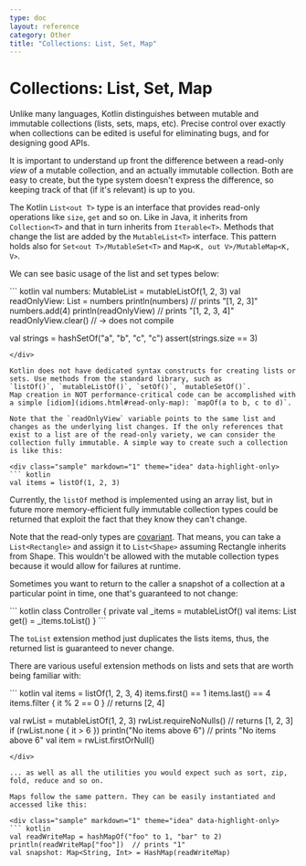 ```yaml
---
type: doc
layout: reference
category: Other
title: "Collections: List, Set, Map"
---
```


# Collections: List, Set, Map

Unlike many languages, Kotlin distinguishes between mutable and immutable collections (lists, sets, maps, etc). Precise control over exactly when collections can be edited is useful for eliminating bugs, and for designing good APIs.

It is important to understand up front the difference between a read-only _view_ of a mutable collection, and an actually immutable collection. Both are easy to create, but the type system doesn't express the difference, so keeping track of that (if it's relevant) is up to you.

The Kotlin `List<out T>` type is an interface that provides read-only operations like `size`, `get` and so on. Like in Java, it inherits from `Collection<T>` and that in turn inherits from `Iterable<T>`. Methods that change the list are added by the `MutableList<T>` interface. This pattern holds also for `Set<out T>/MutableSet<T>` and `Map<K, out V>/MutableMap<K, V>`.

We can see basic usage of the list and set types below:

<div class="sample" markdown="1" theme="idea" data-highlight-only>
``` kotlin
val numbers: MutableList<Int> = mutableListOf(1, 2, 3)
val readOnlyView: List<Int> = numbers
println(numbers)        // prints "[1, 2, 3]"
numbers.add(4)
println(readOnlyView)   // prints "[1, 2, 3, 4]"
readOnlyView.clear()    // -> does not compile

val strings = hashSetOf("a", "b", "c", "c")
assert(strings.size == 3)
```
</div>

Kotlin does not have dedicated syntax constructs for creating lists or sets. Use methods from the standard library, such as
`listOf()`, `mutableListOf()`, `setOf()`, `mutableSetOf()`.
Map creation in NOT performance-critical code can be accomplished with a simple [idiom](idioms.html#read-only-map): `mapOf(a to b, c to d)`.

Note that the `readOnlyView` variable points to the same list and changes as the underlying list changes. If the only references that exist to a list are of the read-only variety, we can consider the collection fully immutable. A simple way to create such a collection is like this:

<div class="sample" markdown="1" theme="idea" data-highlight-only>
``` kotlin
val items = listOf(1, 2, 3)
```
</div>

Currently, the `listOf` method is implemented using an array list, but in future more memory-efficient fully immutable collection types could be returned that exploit the fact that they know they can't change.

Note that the read-only types are [covariant](generics.html#variance). That means, you can take a `List<Rectangle>` and assign it to `List<Shape>` assuming Rectangle inherits from Shape. This wouldn't be allowed with the mutable collection types because it would allow for failures at runtime.

Sometimes you want to return to the caller a snapshot of a collection at a particular point in time, one that's guaranteed to not change:

<div class="sample" markdown="1" theme="idea" data-highlight-only>
``` kotlin
class Controller {
    private val _items = mutableListOf<String>()
    val items: List<String> get() = _items.toList()
}
```
</div>

The `toList` extension method just duplicates the lists items, thus, the returned list is guaranteed to never change.

There are various useful extension methods on lists and sets that are worth being familiar with:

<div class="sample" markdown="1" theme="idea" data-highlight-only>
``` kotlin
val items = listOf(1, 2, 3, 4)
items.first() == 1
items.last() == 4
items.filter { it % 2 == 0 }   // returns [2, 4]

val rwList = mutableListOf(1, 2, 3)
rwList.requireNoNulls()        // returns [1, 2, 3]
if (rwList.none { it > 6 }) println("No items above 6")  // prints "No items above 6"
val item = rwList.firstOrNull()
```
</div>

... as well as all the utilities you would expect such as sort, zip, fold, reduce and so on.

Maps follow the same pattern. They can be easily instantiated and accessed like this:

<div class="sample" markdown="1" theme="idea" data-highlight-only>
``` kotlin
val readWriteMap = hashMapOf("foo" to 1, "bar" to 2)
println(readWriteMap["foo"])  // prints "1"
val snapshot: Map<String, Int> = HashMap(readWriteMap)
```
</div>
